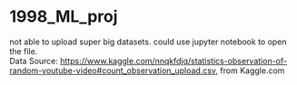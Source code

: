 # 1998_ML_proj
not able to upload super big datasets. could use jupyter notebook to open the file.   
Data Source: https://www.kaggle.com/nnqkfdjq/statistics-observation-of-random-youtube-video#count_observation_upload.csv, from Kaggle.com
